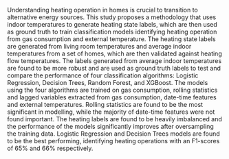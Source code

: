 Understanding heating operation in homes is crucial to transition to
alternative energy sources. This study proposes a methodology that uses
indoor temperatures to generate heating state labels, which are then used as
ground truth to train classification models identifying heating operation from
gas consumption and external temperature.
The heating state labels are generated from living room temperatures and
average indoor temperatures from a set of homes, which are then validated
against heating flow temperatures. The labels generated from average indoor
temperatures are found to be more robust and are used as ground truth labels
to test and compare the performance of four classification algorithms: Logistic
Regression, Decision Trees, Random Forest, and XGBoost.
The models using the four algorithms are trained on gas consumption, rolling
statistics and lagged variables extracted from gas consumption, date-time
features and external temperatures. Rolling statistics are found to be the most
significant in modelling, while the majority of date-time features were not
found important. The heating labels are found to be heavily imbalanced and
the performance of the models significantly improves after oversampling the
training data. Logistic Regression and Decision Trees models are found to be
the best performing, identifying heating operations with an F1-scores of 65%
and 66% respectively.
